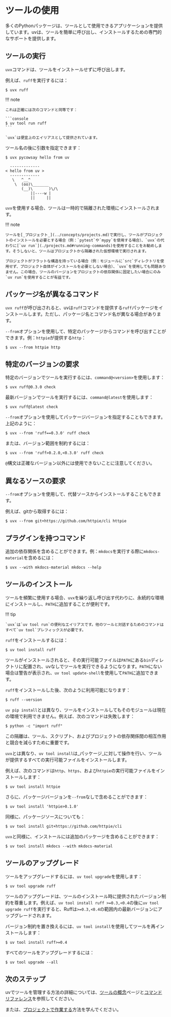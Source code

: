 # ツールの使用

多くのPythonパッケージは、ツールとして使用できるアプリケーションを提供しています。uvは、ツールを簡単に呼び出し、インストールするための専門的なサポートを提供します。

## ツールの実行

`uvx`コマンドは、ツールをインストールせずに呼び出します。

例えば、`ruff`を実行するには：

```console
$ uvx ruff
```

!!! note

    これは正確には次のコマンドと同等です：

    ```console
    $ uv tool run ruff
    ```

    `uvx`は便宜上のエイリアスとして提供されています。

ツール名の後に引数を指定できます：

```console
$ uvx pycowsay hello from uv

  -------------
< hello from uv >
  -------------
   \   ^__^
    \  (oo)\_______
       (__)\       )\/\
           ||----w |
           ||     ||

```

`uvx`を使用する場合、ツールは一時的で隔離された環境にインストールされます。

!!! note

    ツールを[_プロジェクト_](../concepts/projects.md)で実行し、ツールがプロジェクトのインストールを必要とする場合（例：`pytest`や`mypy`を使用する場合）、`uvx`の代わりに[`uv run`](./projects.md#running-commands)を使用することをお勧めします。そうしないと、ツールはプロジェクトから隔離された仮想環境で実行されます。

    プロジェクトがフラットな構造を持っている場合（例：モジュールに`src`ディレクトリを使用せず、プロジェクト自体がインストールを必要としない場合）、`uvx`を使用しても問題ありません。この場合、ツールのバージョンをプロジェクトの依存関係に固定したい場合にのみ`uv run`を使用することが有益です。

## パッケージ名が異なるコマンド

`uvx ruff`が呼び出されると、uvは`ruff`コマンドを提供する`ruff`パッケージをインストールします。ただし、パッケージ名とコマンド名が異なる場合があります。

`--from`オプションを使用して、特定のパッケージからコマンドを呼び出すことができます。例：`httpie`が提供する`http`：

```console
$ uvx --from httpie http
```

## 特定のバージョンの要求

特定のバージョンでツールを実行するには、`command@<version>`を使用します：

```console
$ uvx ruff@0.3.0 check
```

最新バージョンでツールを実行するには、`command@latest`を使用します：

```console
$ uvx ruff@latest check
```

`--from`オプションを使用してパッケージバージョンを指定することもできます。上記のように：

```console
$ uvx --from 'ruff==0.3.0' ruff check
```

または、バージョン範囲を制約するには：

```console
$ uvx --from 'ruff>0.2.0,<0.3.0' ruff check
```

`@`構文は正確なバージョン以外には使用できないことに注意してください。

## 異なるソースの要求

`--from`オプションを使用して、代替ソースからインストールすることもできます。

例えば、gitから取得するには：

```console
$ uvx --from git+https://github.com/httpie/cli httpie
```

## プラグインを持つコマンド

追加の依存関係を含めることができます。例：`mkdocs`を実行する際に`mkdocs-material`を含めるには：

```console
$ uvx --with mkdocs-material mkdocs --help
```

## ツールのインストール

ツールを頻繁に使用する場合、`uvx`を繰り返し呼び出す代わりに、永続的な環境にインストールし、`PATH`に追加することが便利です。

!!! tip

    `uvx`は`uv tool run`の便利なエイリアスです。他のツールと対話するためのコマンドはすべて`uv tool`プレフィックスが必要です。

`ruff`をインストールするには：

```console
$ uv tool install ruff
```

ツールがインストールされると、その実行可能ファイルは`PATH`にある`bin`ディレクトリに配置され、uvなしでツールを実行できるようになります。`PATH`にない場合は警告が表示され、`uv tool update-shell`を使用して`PATH`に追加できます。

`ruff`をインストールした後、次のように利用可能になります：

```console
$ ruff --version
```

`uv pip install`とは異なり、ツールをインストールしてもそのモジュールは現在の環境で利用できません。例えば、次のコマンドは失敗します：

```console
$ python -c "import ruff"
```

この隔離は、ツール、スクリプト、およびプロジェクトの依存関係間の相互作用と競合を減らすために重要です。

`uvx`とは異なり、`uv tool install`は_パッケージ_に対して操作を行い、ツールが提供するすべての実行可能ファイルをインストールします。

例えば、次のコマンドは`http`、`https`、および`httpie`の実行可能ファイルをインストールします：

```console
$ uv tool install httpie
```

さらに、パッケージバージョンを`--from`なしで含めることができます：

```console
$ uv tool install 'httpie>0.1.0'
```

同様に、パッケージソースについても：

```console
$ uv tool install git+https://github.com/httpie/cli
```

`uvx`と同様に、インストールには追加のパッケージを含めることができます：

```console
$ uv tool install mkdocs --with mkdocs-material
```

## ツールのアップグレード

ツールをアップグレードするには、`uv tool upgrade`を使用します：

```console
$ uv tool upgrade ruff
```

ツールのアップグレードは、ツールのインストール時に提供されたバージョン制約を尊重します。例えば、`uv tool install ruff >=0.3,<0.4`の後に`uv tool upgrade ruff`を実行すると、Ruffは`>=0.3,<0.4`の範囲内の最新バージョンにアップグレードされます。

バージョン制約を置き換えるには、`uv tool install`を使用してツールを再インストールします：

```console
$ uv tool install ruff>=0.4
```

すべてのツールをアップグレードするには：

```console
$ uv tool upgrade --all
```

## 次のステップ

uvでツールを管理する方法の詳細については、[ツールの概念](../concepts/tools.md)ページと[コマンドリファレンス](../reference/cli.md#uv-tool)を参照してください。

または、[プロジェクトで作業する](./projects.md)方法を学んでください。
